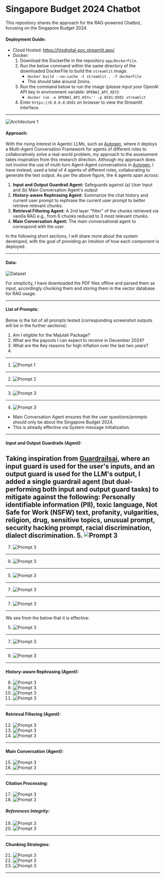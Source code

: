 # Singapore Budget 2024 Chatbot 
This repository shares the approach for the RAG-powered Chatbot, focusing on the Singapore Budget 2024. 

#### Deployment Guide:

- Cloud Hosted: https://htxdigital-poc.streamlit.app/
- Docker:
  1) Download the Dockerfile in the repository `app/DockerFile`.
  2) Run the below command within the same directory of the downloaded DockerFile to build the `streamlit` image.
     - `docker build --no-cache -t streamlit . -f dockerFile`
     - This should take around 2mins.
  4) Run the command below to run the image (please input your OpenAI API key in environment variable: `OPENAI_API_KEY`):
     - `docker run -e OPENAI_API_KEY='' -p 8501:8501 streamlit `
  5) Enter `https://0.0.0.0:8501` on browser to view the Streamlit interface.

---
![Architecture 1](https://github.com/nichlxh/genai/blob/main/images/a1.svg)

#### Approach: 
With the rising interest in Agentic LLMs, such as [Autogen](https://microsoft.github.io/autogen/), where it deploys a Multi-Agent Conversation Framework for agents of different roles to collaboratively solve a real-world problem, my approach to the assessment takes inspiration from this research direction. Although my approach does not involve the use of multi-turn Agent-Agent conversations in [Autogen](https://microsoft.github.io/autogen/), I have instead, used a total of $4$ agents of different roles, collaborating to generate the text output. As per the above figure, the $4$ agents span across: 
1. **Input and Output Guardrail Agent:** Safeguards against (a) User Input and (b) Main Conversation Agent's output
2. **History-aware Rephrasing Agent:** Summarize the chat history and current user prompt to rephrase the current user prompt to better retrieve relevant chunks.
3. **Retrieval Filtering Agent:** A 2nd layer "filter" of the chunks retrieved via vanilla RAG e.g., from 6 chunks reduced to 3 most relevant chunks.
4. **Main Conversation Agent:** The main conversational agent to correspond with the user.

In the following short sections, I will share more about the system developed, with the goal of providing an intuition of how each component is deployed.

---
#### Data:
![Dataset](https://github.com/nichlxh/genai/blob/main/images/data.svg)

For simplicity, I have downloaded the PDF files offline and parsed them as input, accordingly chunking them and storing them in the vector database for RAG usage.

---

#### List of Prompts:
Below is the list of all prompts tested (corresponding screenshot outputs will be in the further sections):
1. Am I eligible for the Majulah Package?
2. What are the payouts I can expect to receive in December 2024?
3. What are the Key reasons for high inflation over the last two years?
4. 
---
1. ![Prompt 1](https://github.com/nichlxh/genai/blob/main/images/p1.svg)
---
2. ![Prompt 2](https://github.com/nichlxh/genai/blob/main/images/p2.svg)
---
3. ![Prompt 3](https://github.com/nichlxh/genai/blob/main/images/p3.svg)
---
4. ![Prompt 3](https://github.com/nichlxh/genai/blob/main/images/p4.svg)
- Main Conversation Agent ensures that the user questions/prompts should only be about the Singapore Budget 2024.
- This is already effective via System message initialization.
---
#### Input and Output Guardrails (Agent):
Taking inspiration from [Guardrailsai](https://www.guardrailsai.com/), where an input guard is used for the user's inputs, and an output guard is used for the LLM's output, I added a single guardrail agent (but dual-performing both input and output guard tasks) to mitigate against the following: Personally identifiable information (PII), toxic language, Not Safe for Work (NSFW) text, profanity, vulgarities, religion, drug, sensitive topics, unusual prompt, security hacking prompt, racial discrimination, dialect discrimination. 
5. ![Prompt 3](https://github.com/nichlxh/genai/blob/main/images/p5.svg)
---
7. ![Prompt 3](https://github.com/nichlxh/genai/blob/main/images/p6.svg)
---
9. ![Prompt 3](https://github.com/nichlxh/genai/blob/main/images/p7.svg)
---
5. ![Prompt 3](https://github.com/nichlxh/genai/blob/main/images/p8.svg)
---
7. ![Prompt 3](https://github.com/nichlxh/genai/blob/main/images/p9.svg)
---
7. ![Prompt 3](https://github.com/nichlxh/genai/blob/main/images/p10.svg)
---
We see from the below that it is effective:

5. ![Prompt 3](https://github.com/nichlxh/genai/blob/main/images/p5.svg)
---
7. ![Prompt 3](https://github.com/nichlxh/genai/blob/main/images/p6.svg)
---
9. ![Prompt 3](https://github.com/nichlxh/genai/blob/main/images/p7.svg)
---

#### History-aware Rephrasing (Agent):
8. ![Prompt 3](https://github.com/nichlxh/genai/blob/main/images/p8.svg)
9. ![Prompt 3](https://github.com/nichlxh/genai/blob/main/images/p9.svg)
10. ![Prompt 3](https://github.com/nichlxh/genai/blob/main/images/p10.svg)
11. ![Prompt 3](https://github.com/nichlxh/genai/blob/main/images/p11.svg)
---

#### Retrieval Filtering (Agent):
12. ![Prompt 3](https://github.com/nichlxh/genai/blob/main/images/p12.svg)
13. ![Prompt 3](https://github.com/nichlxh/genai/blob/main/images/p13.svg)
14. ![Prompt 3](https://github.com/nichlxh/genai/blob/main/images/p14.svg)
---

#### Main Conversation (Agent):
15. ![Prompt 3](https://github.com/nichlxh/genai/blob/main/images/p15.svg)
16. ![Prompt 3](https://github.com/nichlxh/genai/blob/main/images/p16.svg)

---

#### Citation Processing:
17. ![Prompt 3](https://github.com/nichlxh/genai/blob/main/images/p3.svg)
18. ![Prompt 3](https://github.com/nichlxh/genai/blob/main/images/p3.svg)

##### References Integrity:
19. ![Prompt 3](https://github.com/nichlxh/genai/blob/main/images/p3.svg)
20. ![Prompt 3](https://github.com/nichlxh/genai/blob/main/images/p3.svg)

---

#### Chunking Strategies:
21. ![Prompt 3](https://github.com/nichlxh/genai/blob/main/images/p3.svg)
22. ![Prompt 3](https://github.com/nichlxh/genai/blob/main/images/p3.svg)
23. ![Prompt 3](https://github.com/nichlxh/genai/blob/main/images/p3.svg)


---

